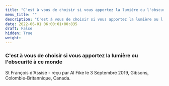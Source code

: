 ```yaml
---
title: "C'est à vous de choisir si vous apportez la lumière ou l'obscurité à ce monde"
menu_title: ""
description: "C'est à vous de choisir si vous apportez la lumière ou l'obscurité à ce monde"
date: 2022-06-01 06:00:01+00:835
draft: False
hidden: True
weight:
---
```

### C'est à vous de choisir si vous apportez la lumière ou l'obscurité à ce monde

St François d'Assise - reçu par Al Fike le 3 Septembre 2019, Gibsons, Colombie-Britannique, Canada.



